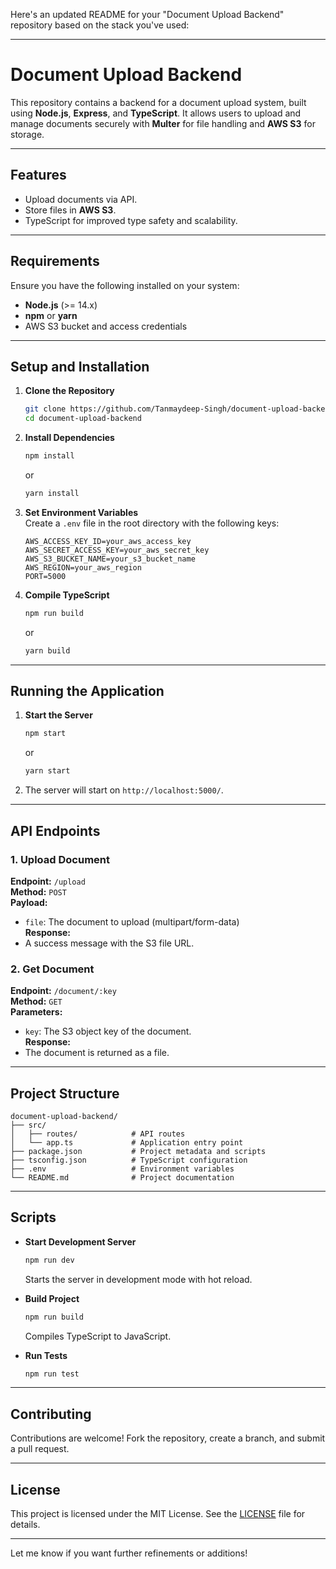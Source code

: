 Here's an updated README for your "Document Upload Backend" repository based on the stack you've used:

---

# Document Upload Backend

This repository contains a backend for a document upload system, built using **Node.js**, **Express**, and **TypeScript**. It allows users to upload and manage documents securely with **Multer** for file handling and **AWS S3** for storage.

---

## Features
- Upload documents via API.
- Store files in **AWS S3**.
- TypeScript for improved type safety and scalability.

---

## Requirements
Ensure you have the following installed on your system:
- **Node.js** (>= 14.x)
- **npm** or **yarn**
- AWS S3 bucket and access credentials

---

## Setup and Installation

1. **Clone the Repository**  
   ```bash
   git clone https://github.com/Tanmaydeep-Singh/document-upload-backend.git
   cd document-upload-backend
   ```

2. **Install Dependencies**  
   ```bash
   npm install
   ```
   or
   ```bash
   yarn install
   ```

3. **Set Environment Variables**  
   Create a `.env` file in the root directory with the following keys:
   ```env
   AWS_ACCESS_KEY_ID=your_aws_access_key
   AWS_SECRET_ACCESS_KEY=your_aws_secret_key
   AWS_S3_BUCKET_NAME=your_s3_bucket_name
   AWS_REGION=your_aws_region
   PORT=5000
   ```

4. **Compile TypeScript**  
   ```bash
   npm run build
   ```
   or
   ```bash
   yarn build
   ```

---

## Running the Application

1. **Start the Server**  
   ```bash
   npm start
   ```
   or
   ```bash
   yarn start
   ```

2. The server will start on `http://localhost:5000/`.

---

## API Endpoints

### 1. Upload Document  
   **Endpoint:** `/upload`  
   **Method:** `POST`  
   **Payload:**  
   - `file`: The document to upload (multipart/form-data)  
   **Response:**  
   - A success message with the S3 file URL.

### 2. Get Document  
   **Endpoint:** `/document/:key`  
   **Method:** `GET`  
   **Parameters:**  
   - `key`: The S3 object key of the document.  
   **Response:**  
   - The document is returned as a file.

---

## Project Structure
```plaintext
document-upload-backend/
├── src/
│   ├── routes/            # API routes
│   └── app.ts             # Application entry point
├── package.json           # Project metadata and scripts
├── tsconfig.json          # TypeScript configuration
├── .env                   # Environment variables
└── README.md              # Project documentation
```

---

## Scripts

- **Start Development Server**  
   ```bash
   npm run dev
   ```  
   Starts the server in development mode with hot reload.

- **Build Project**  
   ```bash
   npm run build
   ```  
   Compiles TypeScript to JavaScript.

- **Run Tests**  
   ```bash
   npm run test
   ```  

---

## Contributing
Contributions are welcome! Fork the repository, create a branch, and submit a pull request.

---

## License
This project is licensed under the MIT License. See the [LICENSE](LICENSE) file for details.

--- 

Let me know if you want further refinements or additions!